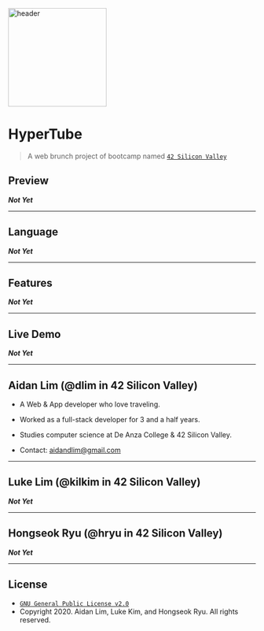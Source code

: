 <a href="https://hypertube.aidandlim.com" title="header" alt="header">
  <img src="https://www.freeiconspng.com/uploads/youtube-icon-block-png-17.png" width="200" height="200" title="header" alt="header">
</a>

# HyperTube

> 

> 

> A web brunch project of bootcamp named <a href="https://www.42.us.org" target="_blank">`42 Silicon Valley`</a>

## Preview

***Not Yet***

---

## Language

***Not Yet***

---

## Features

***Not Yet***

---

## Live Demo

***Not Yet***

---

## Aidan Lim (@dlim in 42 Silicon Valley)

- A Web & App developer who love traveling.

- Worked as a full-stack developer for 3 and a half years.

- Studies computer science at De Anza College & 42 Silicon Valley.

- Contact: aidandlim@gmail.com

---

## Luke Lim (@kilkim in 42 Silicon Valley)

***Not Yet***

---

## Hongseok Ryu (@hryu in 42 Silicon Valley)

***Not Yet***

---

## License

- <a href="https://www.gnu.org/licenses/old-licenses/gpl-2.0.en.html" target="_blank">`GNU General Public License v2.0`</a>
- Copyright 2020. Aidan Lim, Luke Kim, and Hongseok Ryu. All rights reserved.

